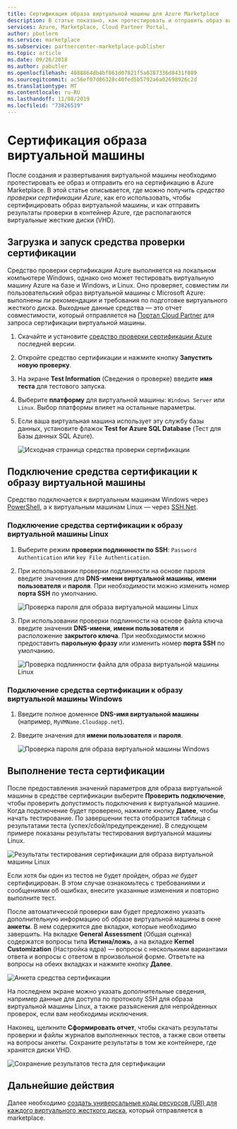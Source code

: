 ```yaml
---
title: Сертификация образа виртуальной машины для Azure Marketplace
description: В статье показано, как протестировать и отправить образ виртуальной машины для сертификации в Azure Marketplace.
services: Azure, Marketplace, Cloud Partner Portal,
author: pbutlerm
ms.service: marketplace
ms.subservice: partnercenter-marketplace-publisher
ms.topic: article
ms.date: 09/26/2018
ms.author: pabutler
ms.openlocfilehash: 4088864db4bf861d07821f5a0287336d8431f889
ms.sourcegitcommit: ac56ef07d86328c40fed5b5792a6a02698926c2d
ms.translationtype: MT
ms.contentlocale: ru-RU
ms.lasthandoff: 11/08/2019
ms.locfileid: "73826519"
---
```

# <a name="certify-your-vm-image"></a>Сертификация образа виртуальной машины

После создания и развертывания виртуальной машины необходимо протестировать ее образ и отправить его на сертификацию в Azure Marketplace. В этой статье описывается, где можно получить *средство проверки сертификации Azure*, как его использовать, чтобы сертифицировать образ виртуальной машины, и как отправить результаты проверки в контейнер Azure, где располагаются виртуальные жесткие диски (VHD). 


## <a name="download-and-run-the-certification-test-tool"></a>Загрузка и запуск средства проверки сертификации

Средство проверки сертификации Azure выполняется на локальном компьютере Windows, однако оно может тестировать виртуальную машину Azure на базе и Windows, и Linux.  Оно проверяет, совместим ли пользовательский образ виртуальной машины с Microsoft Azure: выполнены ли рекомендации и требования по подготовке виртуального жесткого диска. Выходные данные средства — это отчет совместимости, который отправляется на [Портал Cloud Partner](https://cloudpartner.azure.com) для запроса сертификации виртуальной машины.

1. Скачайте и установите [средство проверки сертификации Azure](https://www.microsoft.com/download/details.aspx?id=44299) последней версии. 
2. Откройте средство сертификации и нажмите кнопку **Запустить новую проверку**.
3. На экране **Test Information** (Сведения о проверке) введите **имя теста** для тестового запуска.
4. Выберите **платформу** для виртуальной машины: `Windows Server` или `Linux`. Выбор платформы влияет на остальные параметры.
5. Если ваша виртуальная машина использует эту службу базы данных, установите флажок **Test for Azure SQL Database** (Тест для Базы данных SQL Azure).

   ![Исходная страница средства проверки сертификации](./media/publishvm_025.png)


## <a name="connect-the-certification-tool-to-a-vm-image"></a>Подключение средства сертификации к образу виртуальной машины

  Средство подключается к виртуальным машинам Windows через [PowerShell](https://docs.microsoft.com/powershell/), а к виртуальным машинам Linux — через [SSH.Net](https://www.ssh.com/ssh/protocol/).

### <a name="connect-the-certification-tool-to-a-linux-vm-image"></a>Подключение средства сертификации к образу виртуальной машины Linux

1. Выберите режим **проверки подлинности по SSH**: `Password Authentication` или `key File Authentication`.
2. При использовании проверки подлинности на основе пароля введите значения для **DNS-имени виртуальной машины**, **имени пользователя** и **пароля**.  При необходимости можно изменить номер **порта SSH** по умолчанию.

     ![Проверка пароля для образа виртуальной машины Linux](./media/publishvm_026.png)

3. При использовании проверки подлинности на основе файла ключа введите значения **DNS-имени**, **имени пользователя** и расположение **закрытого ключа**.  При необходимости можно предоставить **парольную фразу** или изменить номер **порта SSH** по умолчанию.

     ![Проверка подлинности файла для образа виртуальной машины Linux](./media/publishvm_027.png)

### <a name="connect-the-certification-tool-to-a-windows-based-vm-image"></a>**Подключение средства сертификации к образу виртуальной машины Windows**
1. Введите полное доменное **DNS-имя виртуальной машины** (например, `MyVMName.Cloudapp.net`).
2. Введите значения для **имени пользователя** и **пароля**.

   ![Проверка пароля для образа виртуальной машины Windows](./media/publishvm_028.png)


## <a name="run-a-certification-test"></a>Выполнение теста сертификации

После предоставления значений параметров для образа виртуальной машины в средстве сертификации выберите **Проверить подключение**, чтобы проверить допустимость подключения к виртуальной машине. Когда подключение будет проверено, нажмите кнопку **Далее**, чтобы начать тестирование.  По завершении теста отобразится таблица с результатами теста (успех/сбой/предупреждение).  В следующем примере показаны результаты тестирования виртуальной машины Linux. 

![Результаты тестирования сертификации для образа виртуальной машины Linux](./media/publishvm_029.png)

Если хотя бы один из тестов не будет пройден, образ *не будет* сертифицирован. В этом случае ознакомьтесь с требованиями и сообщениями об ошибках, внесите указанные изменения и повторно выполните тест. 

После автоматической проверки вам будет предложено указать дополнительную информацию об образе виртуальной машины в окне **анкеты**.  В нем содержится две вкладки, которые необходимо завершить.  На вкладке **General Assessment** (Общая оценка) содержатся вопросы типа **Истина/ложь**, а на вкладке **Kernel Customization** (Настройка ядра) — вопросы с несколькими вариантами ответа и вопросы с ответом в произвольной форме.  Ответьте на вопросы на обеих вкладках и нажмите кнопку **Далее**.

![Анкета средства сертификации](./media/publishvm_030.png)

На последнем экране можно указать дополнительные сведения, например данные для доступа по протоколу SSH для образа виртуальной машины Linux, а также разъяснения для непройденных проверок, если вам необходимы исключения. 

Наконец, щелкните **Сформировать отчет**, чтобы скачать результаты проверки и файлы журналов выполненных тестов, а также свои ответы на вопросы анкеты. Сохраните результаты в том же контейнере, где хранятся диски VHD.

![Сохранение результатов теста для сертификации](./media/publishvm_031.png)


## <a name="next-steps"></a>Дальнейшие действия

Далее необходимо [создать универсальные коды ресурсов (URI) для каждого виртуального жесткого диска](./cpp-get-sas-uri.md), который отправляется в marketplace. 
